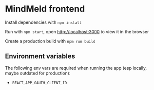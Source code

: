 # MindMeld frontend

Install dependencies with `npm install`

Run with `npm start`, open [http://localhost:3000](http://localhost:3000) to view it in the browser

Create a production build with `npm run build`

## Environment variables

The following env vars are required when running the app (esp locally, maybe outdated for production):

- `REACT_APP_OAUTH_CLIENT_ID`